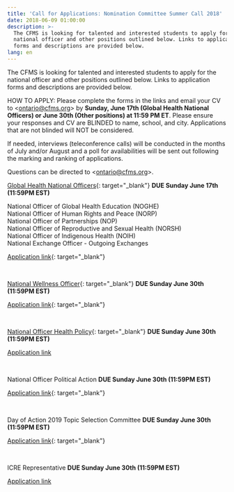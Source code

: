 ```yaml
---
title: 'Call for Applications: Nomination Committee Summer Call 2018'
date: 2018-06-09 01:00:00
description: >-
  The CFMS is looking for talented and interested students to apply for the
  national officer and other positions outlined below. Links to application
  forms and descriptions are provided below.
lang: en
---
```


The CFMS is looking for talented and interested students to apply for the national officer and other positions outlined below. Links to application forms and descriptions are provided below.

HOW TO APPLY: Please complete the forms in the links and email your CV to &lt;ontario@cfms.org&gt; by **Sunday, June 17th (Global Health National Officers) or June 30th (Other positions) at 11:59 PM ET**. Please ensure your responses and CV are BLINDED to name, school, and city. Applications that are not blinded will NOT be considered.

If needed, interviews (teleconference calls) will be conducted in the months of July and/or August and a poll for availabilities will be sent out following the marking and ranking of applications.

Questions can be directed to &lt;ontario@cfms.org&gt;.

[Global Health National Officers](https://goo.gl/UoG3sK){: target="_blank"}&nbsp;**DUE Sunday June 17th (11:59PM EST)**

National Officer of Global Health Education (NOGHE)<br>National Officer of Human Rights and Peace (NORP)<br>National Officer of Partnerships (NOP)<br>National Officer of Reproductive and Sexual Health (NORSH)<br>National Officer of Indigenous Health (NOIH)<br>National Exchange Officer - Outgoing Exchanges

[Application link](https://goo.gl/forms/qRcQJ2iIALVyyw8z1){: target="_blank"}

&nbsp;

[National Wellness Officer](https://goo.gl/oy87ct){: target="_blank"}&nbsp;**DUE Sunday June 30th (11:59PM EST)**

[Application link](https://goo.gl/forms/RcKTDlFK3NL0i0Ki2){: target="_blank"}

&nbsp;

[National Officer Health Policy](https://goo.gl/ByWKPb){: target="_blank"}&nbsp;**DUE Sunday June 30th (11:59PM EST)**

[Application link](https://goo.gl/forms/IN6IMeN6SgDB9NxC2)

&nbsp;

National Officer Political Action&nbsp;**DUE Sunday June 30th (11:59PM EST)**

[Application link](https://goo.gl/forms/NuiFDcLDnaxBYjm82){: target="_blank"}

&nbsp;

Day of Action 2019 Topic Selection Committee&nbsp;**DUE Sunday June 30th (11:59PM EST)**

[Application link](https://goo.gl/forms/Gozp4k0SatARu4MI2){: target="_blank"}

&nbsp;

ICRE Representative&nbsp;**DUE Sunday June 30th (11:59PM EST)**

[Application link](https://goo.gl/forms/J3EKhsLRolhC0zRt1)